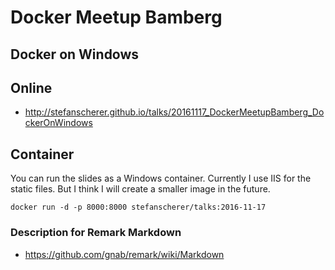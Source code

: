 # Docker Meetup Bamberg
## Docker on Windows

## Online

* http://stefanscherer.github.io/talks/20161117_DockerMeetupBamberg_DockerOnWindows

## Container

You can run the slides as a Windows container. Currently I use IIS for the static files. But I think I will create a smaller image in the future.

```
docker run -d -p 8000:8000 stefanscherer/talks:2016-11-17
```

### Description for Remark Markdown

* https://github.com/gnab/remark/wiki/Markdown

